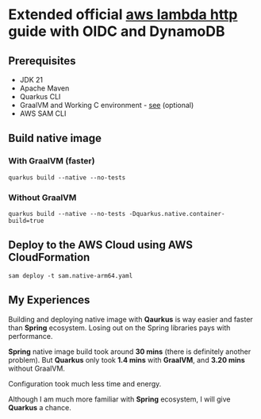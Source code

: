 # Extended official [aws lambda http](https://quarkus.io/guides/aws-lambda-http) guide with **OIDC** and **DynamoDB** 

## Prerequisites
- JDK 21
- Apache Maven
- Quarkus CLI
- GraalVM and Working C environment - [see](https://quarkus.io/guides/building-native-image#configuring-c-development) (optional)
- AWS SAM CLI

## Build native image

### With GraalVM (faster)
`quarkus build --native --no-tests`

### Without GraalVM
`quarkus build --native --no-tests -Dquarkus.native.container-build=true`

## Deploy to the AWS Cloud using AWS CloudFormation
`sam deploy -t sam.native-arm64.yaml`

## My Experiences

Building and deploying native image with **Qaurkus** is way easier and faster than **Spring** ecosystem. Losing out on the Spring libraries pays with performance.

**Spring** native image build took around **30 mins** (there is definitely another problem). But **Quarkus** only took **1.4 mins** with **GraalVM**, and **3.20 mins** without GraalVM.

Configuration took much less time and energy.

Although I am much more familiar with **Spring** ecosystem, I will give **Quarkus** a chance.
